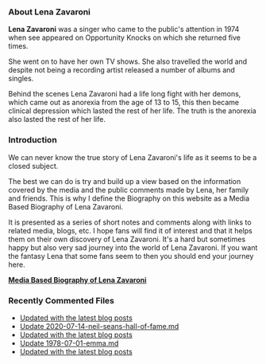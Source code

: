 ### About Lena Zavaroni

<p><strong>Lena Zavaroni</strong> was a singer who came to the public's attention in 1974 when see appeared on Opportunity Knocks on which she returned five times.</p>

<p>She went on to have her own TV shows. She also travelled the world and despite not being a recording artist released a number of albums and singles.</p>

<p>Behind the scenes Lena Zavaroni had a life long fight with her demons, which came out as anorexia from the age of 13 to 15, this then became clinical depression which lasted the rest of her life. The truth is the anorexia also lasted the rest of her life.</p>

### Introduction

<p>We can never know the true story of Lena Zavaroni's life as it seems to be a closed subject.</p>

<p>The best we can do is try and build up a view based on the information covered by the media and the public comments made by Lena, her family and friends. This is why I define the Biography on this website as a Media Based Biography of Lena Zavaroni.</p>

<p>It is presented as a series of short notes and comments along with links to related media, blogs, etc. I hope fans will find it of interest and that it helps them on their own discovery of Lena Zavaroni. It's a hard but sometimes happy but also very sad journey into the world of Lena Zavaroni. If you want the fantasy Lena that some fans seem to then you should end your journey here.</p>

<a href="https://fanzoflenazavaroni.github.io/biography/lena-zavaroni/"><strong>Media Based Biography of Lena Zavaroni</strong></a>

### Recently Commented Files

<!-- BLOG-POST-LIST:START -->
- [Updated with the latest blog posts](https://github.com/FanzOfLenaZavaroni/fanzoflenazavaroni.github.io/commit/c9cfd45f53cac50711f4b9d4eb200f684d78d60b)
- [Update 2020-07-14-neil-seans-hall-of-fame.md](https://github.com/FanzOfLenaZavaroni/fanzoflenazavaroni.github.io/commit/455edd423ea77cab82a6b6a7a343c28a9cb32fd7)
- [Updated with the latest blog posts](https://github.com/FanzOfLenaZavaroni/fanzoflenazavaroni.github.io/commit/0c8e3b53cbf1fda8dbe8ac960a1a383048ff85db)
- [Update 1978-07-01-emma.md](https://github.com/FanzOfLenaZavaroni/fanzoflenazavaroni.github.io/commit/9237921efd39b64950c409f726df94bd1262b904)
- [Updated with the latest blog posts](https://github.com/FanzOfLenaZavaroni/fanzoflenazavaroni.github.io/commit/70c14440046f8dea5431eaa1194e4a13efcd7e09)
<!-- BLOG-POST-LIST:END -->
